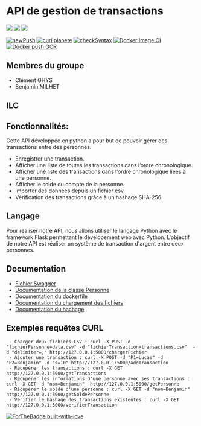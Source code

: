 # API de gestion de transactions


<img src="https://img.shields.io/badge/Python-FFD43B?style=for-the-badge&logo=python&logoColor=blue" /> <img src="https://img.shields.io/badge/Flask-000000?style=for-the-badge&logo=flask&logoColor=white" /> [![](https://img.shields.io/badge/PROJET_TERMINÉ_🚀-059142?style=for-the-badge&logoColor=white)](https://dev.to/envoy_/150-badges-for-github-pnk) 

[![newPush](https://github.com/benjamin-milhet/API_gestion_transactions/actions/workflows/main.yml/badge.svg)](https://github.com/benjamin-milhet/API_gestion_transactions/actions/workflows/main.yml)
[![curl planete](https://github.com/benjamin-milhet/API_gestion_transactions/actions/workflows/curl.yml/badge.svg)](https://github.com/benjamin-milhet/API_gestion_transactions/actions/workflows/curl.yml)
[![checkSyntax](https://github.com/benjamin-milhet/API_gestion_transactions/actions/workflows/checkSyntax.yml/badge.svg)](https://github.com/benjamin-milhet/API_gestion_transactions/actions/workflows/checkSyntax.yml)
[![Docker Image CI](https://github.com/benjamin-milhet/API_gestion_transactions/actions/workflows/docker-image.yml/badge.svg)](https://github.com/benjamin-milhet/API_gestion_transactions/actions/workflows/docker-image.yml)
[![Docker push GCR](https://github.com/benjamin-milhet/API_gestion_transactions/actions/workflows/Docker_push_GCR.yml/badge.svg)](https://github.com/benjamin-milhet/API_gestion_transactions/actions/workflows/Docker_push_GCR.yml)

## Membres du groupe
 - Clément GHYS
 - Benjamin MILHET
 
## ILC
 
## Fonctionnalités:
Cette API développée en python a pour but de pouvoir gérer des transactions entre des personnes. 

 - Enregistrer une transaction.
 - Afficher une liste de toutes les transactions dans l’ordre chronologique.
 - Afficher une liste des transactions dans l’ordre chronologique liées à une personne.
 - Afficher le solde du compte de la personne.
 - Importer des données depuis un fichier csv.
 - Vérification des transactions grâce à un hashage SHA-256.


## Langage
Pour réaliser notre API, nous allons utiliser le langage Python avec le framework Flask permettant le dévelopement web avec Python. L'objectif de notre API est réaliser un système de transaction d'argent entre deux personnes.

## Documentation

 - [Fichier Swagger](https://github.com/benjamin-milhet/API_gestion_transactions/blob/main/swagger.yaml)
 - [Documentation de la classe Personne](https://github.com/benjamin-milhet/API_gestion_transactions/blob/main/Readme-Personne.md)
 - [Documentation du dockerfile](https://github.com/benjamin-milhet/API_gestion_transactions/blob/main/Readme-Dockerfile.md)
 - [Documentation du chargement des fichiers](https://github.com/benjamin-milhet/API_gestion_transactions/blob/main/Readme-chargerFichier.md)
 - [Documentation du hachage](https://github.com/benjamin-milhet/API_gestion_transactions/blob/main/Readme-Hash.md) 

## Exemples requêtes CURL
```
 - Charger deux fichiers CSV : curl -X POST -d "fichierPersonne=data.csv" -d "fichierTransaction=transactions.csv"  -d "delimiter=;" http://127.0.0.1:5000/chargerFichier
 - Ajouter une transaction : curl -X POST -d "P1=Lucas" -d "P2=Benjamin" -d "s=10" http://127.0.0.1:5000/addTransaction
 - Récupérer les transactions : curl -X GET  http://127.0.0.1:5000/getTransactions
 - Récupérer les informations d'une personne avec ses transactions : curl -X GET -d "nom=Benjamin"  http://127.0.0.1:5000/getPersonne
 - Récupérer le solde d'une personne : curl -X GET -d "nom=Benjamin"  http://127.0.0.1:5000/getSoldePersonne
 - Vérifier le hashage des transactions existentes : curl -X GET http://127.0.0.1:5000/verifierTransaction
```


[![ForTheBadge built-with-love](http://ForTheBadge.com/images/badges/built-with-love.svg)](https://GitHub.com/Naereen/)


